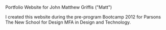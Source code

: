 Portfolio Website for John Matthew Griffis ("Matt")

I created this website during the pre-program Bootcamp 2012 for Parsons The New School for Design MFA in Design and Technology.